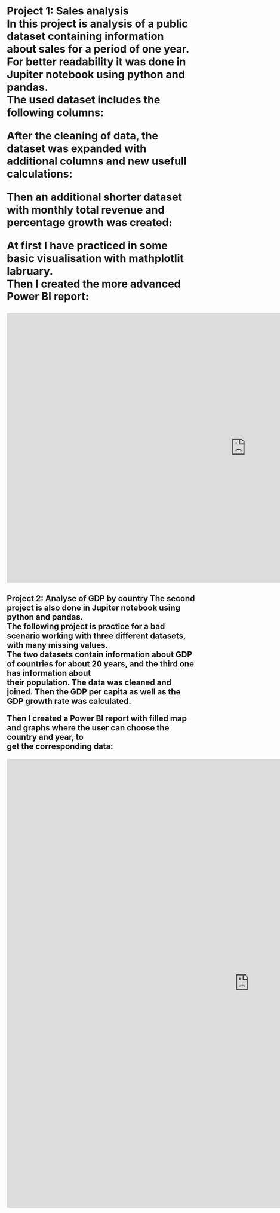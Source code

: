 <html>
  <head>
    <title>Portfilo Data Analyst</title>
  </head>


  <body>
    <h1>
      
  Project 1: Sales analysis<br>
   In this project is analysis of a public dataset containing information about sales for a period of one year.<br>
   For better readability it was done in Jupiter notebook using python and pandas.<br>
   The used dataset includes the following columns:<br>


   After the cleaning of data, the dataset was expanded with additional columns and new usefull calculations:

   Then an additional shorter dataset with monthly total revenue and percentage growth was created:


   At first I have practiced in some basic visualisation with mathplotlit labruary.<br>
   Then I created the more advanced Power BI report:

  
  <iframe title="Report Section" width="1280" height="720" src=
  "https://app.powerbi.com/view?r=eyJrIjoiZGUyMGNmOWItYWZkOC00ZTBkLTg3YTEtMDU4NzA4NmU0YzBiIiwidCI6IjlmODI3MWI0LWVkNzAtNDg4OC1iMmE4LWI5ZGIyNmQxMDE1MCJ9" frameborder="0" allowFullScreen="true"></iframe>
  </h1>
    
  <h2>
      
  Project 2: Analyse of GDP by country
   The second project is also done in Jupiter notebook using python and pandas.<br> 
   The following project is practice for a bad scenario working with three different datasets, with many missing values.<br>
   The two datasets contain information about GDP of countries for about 20 years, and the third one has information about<br> 
  their population. The data was cleaned and joined. Then the GDP per capita as well as the GDP growth rate was calculated.


   Then I created a Power BI report with filled map and graphs where the user can choose the country and year, to<br> 
   get the corresponding data:
   <iframe title="Report Section" width="1300" height="1200" src="https://app.powerbi.com/view?r=eyJrIjoiZmZkNjdmYTEtMTMzNC00ZmJhLTg2NjMtMmExNWUxNzM5MzA3IiwidCI6IjlmODI3MWI0LWVkNzAtNDg4OC1iMmE4LWI5ZGIyNmQxMDE1MCJ9" frameborder="0" allowFullScreen="true"></iframe>

  </h2>

  </body>
</html>
